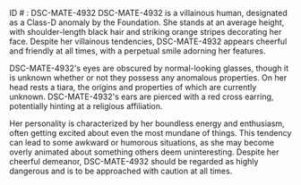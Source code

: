 ID # : DSC-MATE-4932
DSC-MATE-4932 is a villainous human, designated as a Class-D anomaly by the Foundation. She stands at an average height, with shoulder-length black hair and striking orange stripes decorating her face. Despite her villainous tendencies, DSC-MATE-4932 appears cheerful and friendly at all times, with a perpetual smile adorning her features.

DSC-MATE-4932's eyes are obscured by normal-looking glasses, though it is unknown whether or not they possess any anomalous properties. On her head rests a tiara, the origins and properties of which are currently unknown. DSC-MATE-4932's ears are pierced with a red cross earring, potentially hinting at a religious affiliation.

Her personality is characterized by her boundless energy and enthusiasm, often getting excited about even the most mundane of things. This tendency can lead to some awkward or humorous situations, as she may become overly animated about something others deem uninteresting. Despite her cheerful demeanor, DSC-MATE-4932 should be regarded as highly dangerous and is to be approached with caution at all times.